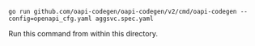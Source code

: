 ```
go run github.com/oapi-codegen/oapi-codegen/v2/cmd/oapi-codegen --config=openapi_cfg.yaml aggsvc.spec.yaml
```

Run this command from within this directory.

